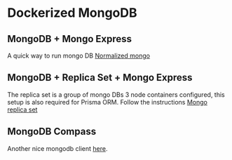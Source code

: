 # Dockerized MongoDB

## MongoDB + Mongo Express

A quick way to run mongo DB [Normalized mongo](/normalized-mongodb/)

## MongoDB + Replica Set + Mongo Express

The replica set is a group of mongo DBs 3 node containers configured, this setup is also required for Prisma ORM. Follow the instructions [Mongo replica set](/mongo-replica-set/)

## MongoDB Compass

Another nice mongodb client [here](https://www.mongodb.com/products/tools/compass).
